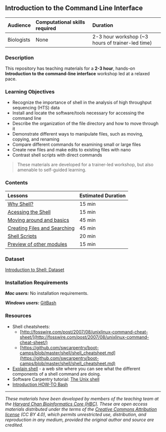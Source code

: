 ## Introduction to the Command Line Interface

| Audience | Computational skills required | Duration |
:----------|:----------|:----------|
| Biologists | None | 2-3 hour workshop (~3 hours of trainer-led time)|


### Description

This repository has teaching materials for a **2-3 hour**, hands-on **Introduction to the command-line interface** workshop led at a relaxed pace. 


### Learning Objectives

* Recognize the importance of shell in the analysis of high throughput sequencing (HTS) data
* Install and locate the software/tools necessary for accessing the command line
* Describe the organization of the file directory and how to move through it
* Demonstrate different ways to manipulate files, such as moving, copying, and renaming
* Compare different commands for examining small or large files
* Create new files and make edits to existing files with nano
* Contrast shell scripts with direct commands


> These materials are developed for a trainer-led workshop, but also amenable to self-guided learning.


### Contents

| Lessons            | Estimated Duration |
|:------------------------|:----------|
|[Why Shell?](/lectures/Intro_to_basic_shell_noextraslides.pdf) | 15 min |
|[Acessing the Shell](01_setting_up.md) | 15 min |
|[Moving around and basics](02_shell_basics.md) | 45 min |
|[Creating Files and Searching](03_creating_files.md) | 45 min |
|[Shell Scripts](04_shell_scripts.md) | 20 min |
|[Preview of other modules](/lectures/Wrapup_basic_shell.pdf) | 15 min |



### Dataset
[Introduction to Shell: Dataset](https://www.dropbox.com/s/t3lkyz1pz021222/unix_lesson.tar.gz?dl=1)

### Installation Requirements

***Mac users:***
No installation requirements.

***Windows users:***
[GitBash](https://git-scm.com/download/win)


### Resources

* Shell cheatsheets:
  * [http://fosswire.com/post/2007/08/unixlinux-command-cheat-sheet/](http://fosswire.com/post/2007/08/unixlinux-command-cheat-sheet/)
  * [https://github.com/swcarpentry/boot-camps/blob/master/shell/shell_cheatsheet.md](https://github.com/swcarpentry/boot-camps/blob/master/shell/shell_cheatsheet.md)
* [Explain shell](http://explainshell.com) - a web site where you can see what the different components of a shell command are doing.  
* Software Carpentry tutorial: [The Unix shell](https://swcarpentry.github.io/shell-novice/)
* [Introduction HOW-TO Bash](https://tldp.org/HOWTO/Bash-Prog-Intro-HOWTO.html)

---

*These materials have been developed by members of the teaching team at the [Harvard Chan Bioinformatics Core (HBC)](http://bioinformatics.sph.harvard.edu/). These are open access materials distributed under the terms of the [Creative Commons Attribution license](https://creativecommons.org/licenses/by/4.0/) (CC BY 4.0), which permits unrestricted use, distribution, and reproduction in any medium, provided the original author and source are credited.*

